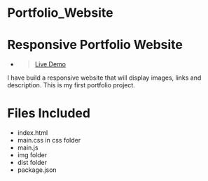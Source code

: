 # Portfolio_Website
# Responsive Portfolio Website

- ><a href="https://Nachiket-072005.github.io/Portfolio_Website/public/dist/index.html">Live Demo</a>

I have build a responsive website that will display images, links and description.
This is my first portfolio project.

# Files Included

* index.html
* main.css in css folder
* main.js
* img folder
* dist folder
* package.json
